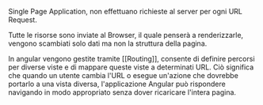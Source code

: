 Single Page Application, non effettuano richieste al server per ogni URL Request.

Tutte le risorse sono inviate al Browser, il quale penserà a renderizzarle, vengono scambiati solo dati ma non la struttura della pagina.

In angular vengono gestite tramite [[Routing]], consente di definire percorsi per diverse viste e di mappare queste viste a determinati URL. 
Ciò significa che quando un utente cambia l'URL o esegue un'azione che dovrebbe portarlo a una vista diversa, l'applicazione Angular può rispondere navigando in modo appropriato senza dover ricaricare l'intera pagina.